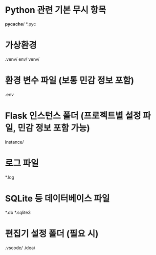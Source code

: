 # Python 관련 기본 무시 항목
__pycache__/
*.pyc

# 가상환경
.venv/
env/
venv/

# 환경 변수 파일 (보통 민감 정보 포함)
.env

# Flask 인스턴스 폴더 (프로젝트별 설정 파일, 민감 정보 포함 가능)
instance/

# 로그 파일
*.log

# SQLite 등 데이터베이스 파일
*.db
*.sqlite3

# 편집기 설정 폴더 (필요 시)
.vscode/
.idea/